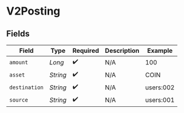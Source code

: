 # V2Posting


## Fields

| Field              | Type               | Required           | Description        | Example            |
| ------------------ | ------------------ | ------------------ | ------------------ | ------------------ |
| `amount`           | *Long*             | :heavy_check_mark: | N/A                | 100                |
| `asset`            | *String*           | :heavy_check_mark: | N/A                | COIN               |
| `destination`      | *String*           | :heavy_check_mark: | N/A                | users:002          |
| `source`           | *String*           | :heavy_check_mark: | N/A                | users:001          |